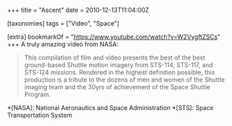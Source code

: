 +++
title = "Ascent"
date = 2010-12-13T11:04:00Z

[taxonomies]
tags = ["Video", "Space"]

[extra]
bookmarkOf = "https://www.youtube.com/watch?v=W2VygftZSCs"
+++
A truly amazing video from NASA:

> This compilation of film and video presents the best of the best ground-based Shuttle motion imagery from STS-114, STS-117, and STS-124 missions. Rendered in the highest definition possible, this production is a tribute to the dozens of men and women of the Shuttle imaging team and the 30yrs of achievement of the Space Shuttle Program.

*[NASA]: National Aeronautics and Space Administration
*[STS]: Space Transportation System
